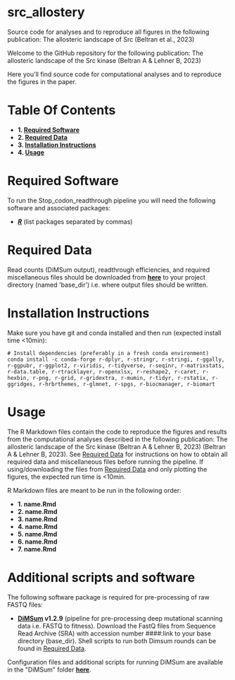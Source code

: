 # src_allostery
Source code for analyses and to reproduce all figures in the following publication: The allosteric landscape of Src (Beltran et al., 2023)



Welcome to the GitHub repository for the following publication: The allosteric landscape of the Src kinase (Beltran A & Lehner B, 2023)

Here you'll find source code for computational analyses and to reproduce the figures in the paper.

# Table Of Contents

* **1. [Required Software](#required-software)**
* **2. [Required Data](#required-data)**
* **3. [Installation Instructions](#installation-instructions)**
* **4. [Usage](#usage)**

# Required Software

To run the Stop_codon_readthrough pipeline you will need the following software and associated packages:

* **[_R_](https://www.r-project.org/)** (list packages separated by commas)

# Required Data

Read counts (DiMSum output), readthrough efficiencies, and required miscellaneous files should be downloaded from **[here](link)** to your project directory (named 'base_dir') i.e. where output files should be written.

# Installation Instructions

Make sure you have git and conda installed and then run (expected install time <10min):

```
# Install dependencies (preferably in a fresh conda environment)
conda install -c conda-forge r-dplyr, r-stringr, r-stringi, r-ggally, r-ggpubr, r-ggplot2, r-viridis, r-tidyverse, r-seqinr, r-matrixstats, r-data.table, r-rtracklayer, r-openxlsx, r-reshape2, r-caret, r-hexbin, r-png, r-grid, r-gridextra, r-mumin, r-tidyr, r-rstatix, r-ggridges, r-hrbrthemes, r-glmnet, r-spgs, r-biocmanager, r-biomart
```

# Usage

The R Markdown files contain the code to reproduce the figures and results from the computational analyses described in the following publication: The allosteric landscape of the Src kinase (Beltran A & Lehner B, 2023) (Beltran A & Lehner B, 2023). See [Required Data](#required-data) for instructions on how to obtain all required data and miscellaneous files before running the pipeline. If using/downloading the files from [Required Data](#required-data) and only plotting the figures, the expected run time is <10min. 

R Markdown files are meant to be run in the following order:

* **1. name.Rmd**
* **2. name.Rmd**
* **3. name.Rmd**
* **4. name.Rmd**
* **5. name.Rmd**
* **6. name.Rmd**
* **7. name.Rmd**

# Additional scripts and software

The following software package is required for pre-processing of raw FASTQ files:

* **[DiMSum](https://github.com/lehner-lab/DiMSum) v1.2.9** (pipeline for pre-processing deep mutational scanning data i.e. FASTQ to fitness). Download the FastQ files from Sequence Read Archive (SRA) with accession number ####:link to your base directory (base_dir). Shell scripts to run both Dimsum rounds can be found in [Required Data](#required-data).
  
Configuration files and additional scripts for running DiMSum are available in the "DiMSum" folder **[here](link)**.
